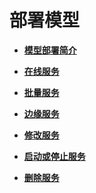 # 部署模型<a name="modelarts_23_0057"></a>

-   **[模型部署简介](模型部署简介.md)**  

-   **[在线服务](在线服务.md)**  

-   **[批量服务](批量服务.md)**  

-   **[边缘服务](边缘服务.md)**  

-   **[修改服务](修改服务.md)**  

-   **[启动或停止服务](启动或停止服务.md)**  

-   **[删除服务](删除服务.md)**  



